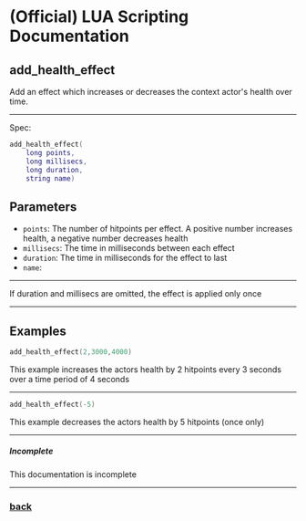 
# (Official) LUA Scripting Documentation

## add_health_effect

Add an effect which increases or decreases the context actor's health over time.

___

Spec:

```lua
add_health_effect(
	long points,
	long millisecs,
	long duration,
	string name)
```

## Parameters

- `points`: The number of hitpoints per effect. A positive number increases health, a negative number decreases health
- `millisecs`: The time in milliseconds between each effect
- `duration`: The time in milliseconds for the effect to last
- `name`: 

___

If duration and millisecs are omitted, the effect is applied only once

___

## Examples

```lua
add_health_effect(2,3000,4000)
```

This example increases the actors health by 2 hitpoints every 3 seconds over a time period of 4 seconds

___

```lua
add_health_effect(-5)
```

This example decreases the actors health by 5 hitpoints (once only)

___

##### Incomplete

This documentation is incomplete

___

### [back](../other)
